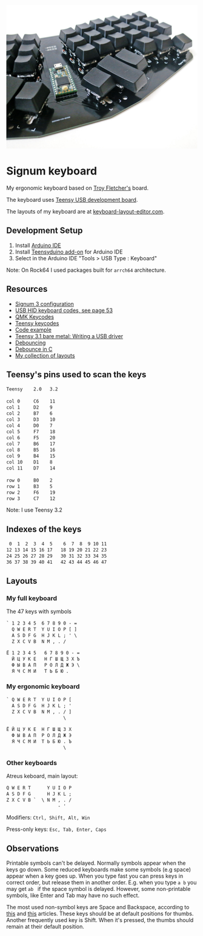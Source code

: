 ![How the keyboard looks](img/keyboard-right.jpg)

# Signum keyboard
My ergonomic keyboard based on [Troy Fletcher's](http://troyfletcher.net) board.

The keyboard uses [Teensy USB development board](https://www.pjrc.com/teensy/).

The layouts of my keyboard are at [keyboard-layout-editor.com](http://www.keyboard-layout-editor.com/#/gists/1db4e9d50eaa5da4385a4fb53a21c67d).

## Development Setup
1. Install [Arduino IDE](//www.arduino.cc)
2. Install [Teensyduino add-on](https://www.pjrc.com/teensy/teensyduino.html) for Arduino IDE
3. Select in the Arduino IDE "Tools > USB Type : Keyboard"

Note: On Rock64 I used packages built for `arrch64` architecture.

## Resources
* [Signum 3 configuration](http://troyfletcher.net/config.html)
* [USB HID keyboard codes, see page 53](https://www.usb.org/sites/default/files/documents/hut1_12v2.pdf)
* [QMK Keycodes](https://docs.qmk.fm/#/keycodes)
* [Teensy keycodes](https://www.pjrc.com/teensy/td_keyboard.html)
* [Code example](https://gist.github.com/huytd/8dabf762a868b86d2aa597b878e53df0)
* [Teensy 3.1 bare metal: Writing a USB driver](http://kevincuzner.com/2014/12/12/teensy-3-1-bare-metal-writing-a-usb-driver/)
* [Debouncing](https://www.embedded.com/electronics-blogs/break-points/4024981/My-favorite-software-debouncers)
* [Debounce in C](https://github.com/tcleg/Button_Debouncer)
* [My collection of layouts](https://gist.github.com/DmitryMyadzelets/c22403c905512ba3f0da4bed3c205506)

## Teensy's pins used to scan the keys
```
Teensy    2.0   3.2

col 0     C6    11
col 1     D2    9
col 2     B7    6
col 3     D3    10
col 4     D0    7
col 5     F7    18
col 6     F5    20
col 7     B6    17
col 8     B5    16
col 9     B4    15
col 10    D1    8
col 11    D7    14

row 0     B0    2
row 1     B3    5
row 2     F6    19
row 3     C7    12
```
Note: I use Teensy 3.2

## Indexes of the keys
```
 0  1  2  3  4  5    6  7  8  9 10 11
12 13 14 15 16 17   18 19 20 21 22 23
24 25 26 27 28 29   30 31 32 33 34 35
36 37 38 39 40 41   42 43 44 45 46 47
```

## Layouts
### My full keyboard
The 47 keys with symbols
```
` 1 2 3 4 5  6 7 8 9 0 - =
  Q W E R T  Y U I O P [ ]
  A S D F G  H J K L ; ' \
  Z X C V B  N M , . /
```
```
Ё 1 2 3 4 5   6 7 8 9 0 - =
  Й Ц У К Е   Н Г Ш Щ З Х Ъ 
  Ф Ы В А П   Р О Л Д Ж Э \
  Я Ч С М И   Т Ь Б Ю .
```
### My ergonomic keyboard
```
` Q W E R T  Y U I O P [
  A S D F G  H J K L ; '
  Z X C V B  N M , . / ]
                     \ 
```
```
Ё Й Ц У К Е  Н Г Ш Щ З Х
  Ф Ы В А П  Р О Л Д Ж Э
  Я Ч С М И  Т Ь Б Ю . Ъ
                     \ 
```
### Other keyboards
Atreus keboard, main layout:
```
Q W E R T      Y U I O P
A S D F G      H J K L ;
Z X C V B `  \ N M , . /
                   - '
```

Modifiers: `Ctrl, Shift, Alt, Win`

Press-only keys: `Esc, Tab, Enter, Caps`

## Observations
Printable symbols can't be delayed. Normally symbols appear when the keys go down. Some reduced keyboards make some symbols (e.g space) appear when a key goes up. When you type fast you can press keys in correct order, but release them in another order. E.g. when you type `a b` you may get `ab ` if the space symbol is delayed. However, some non-printable symbols, like Enter and Tab may have no such effect.

The most used non-symbol keys are Space and Backspace, according to
[this](https://www.businessinsider.com/these-are-the-three-most-popular-keys-on-a-keyboard-2013-7?IR=T)
and [this](https://daniel.haxx.se/blog/2014/11/12/keyboard-key-frequency/)
articles. These keys should be at default positions for thumbs. Another frequently used key is Shift. When it's pressed, the thumbs should remain at their default position.

